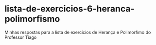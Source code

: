 # lista-de-exercicios-6-heranca-polimorfismo
Minhas respostas para a lista de exercícios de Herança e Polimorfimo do Professor Tiago
